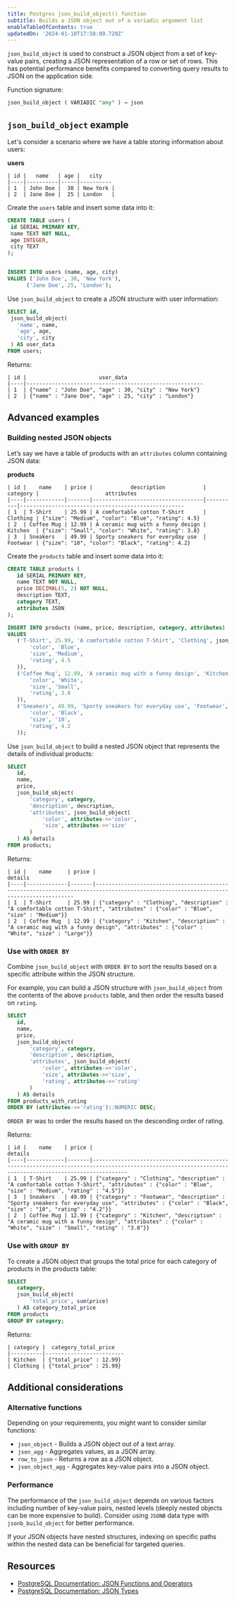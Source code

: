 ```yaml
---
title: Postgres json_build_object() function
subtitle: Builds a JSON object out of a variadic argument list
enableTableOfContents: true
updatedOn: '2024-01-10T17:58:09.720Z'
---
```



`json_build_object` is used to construct a JSON object from a set of key-value pairs, creating a JSON representation of a row or set of rows. This has potential performance benefits compared to converting query results to JSON on the application side.

Function signature:


```sql
json_build_object ( VARIADIC "any" ) → json
```


## `json_build_object` example


Let's consider a scenario where we have a table storing information about users:


**users**

```text
| id |   name   | age |   city  
|----|----------|-----|----------
| 1  | John Doe |  30 | New York |
| 2  | Jane Doe |  25 | London   |
```

Create the `users` table and insert some data into it:

```sql
CREATE TABLE users (
 id SERIAL PRIMARY KEY,
 name TEXT NOT NULL,
 age INTEGER,
 city TEXT
);


INSERT INTO users (name, age, city)
VALUES ('John Doe', 30, 'New York'),
      ('Jane Doe', 25, 'London');
```

Use `json_build_object` to create a JSON structure with user information:


```sql
SELECT id,
 json_build_object(
   'name', name,
   'age', age,
   'city', city
 ) AS user_data
FROM users;
```


Returns:

```text
| id |                       user_data                       
|----|--------------------------------------------------------
| 1  | {"name" : "John Doe", "age" : 30, "city" : "New York"}
| 2  | {"name" : "Jane Doe", "age" : 25, "city" : "London"}
```


## Advanced examples


### Building nested JSON objects

Let’s say we have a table of products with an `attributes` column containing JSON data:


**products**

```text
| id |    name    | price |            description            | category |                     attributes                    
|----|------------|-------|-----------------------------------|----------|----------------------------------------------------
| 1  | T-Shirt    | 25.99 | A comfortable cotton T-Shirt      | Clothing | {"size": "Medium", "color": "Blue", "rating": 4.5}
| 2  | Coffee Mug | 12.99 | A ceramic mug with a funny design | Kitchen  | {"size": "Small", "color": "White", "rating": 3.8}
| 3  | Sneakers   | 49.99 | Sporty sneakers for everyday use  | Footwear | {"size": "10", "color": "Black", "rating": 4.2}
```

Create the `products` table and insert some data into it:

```sql
CREATE TABLE products (
   id SERIAL PRIMARY KEY,
   name TEXT NOT NULL,
   price DECIMAL(5, 2) NOT NULL,
   description TEXT,
   category TEXT,
   attributes JSON
);

INSERT INTO products (name, price, description, category, attributes)
VALUES
   ('T-Shirt', 25.99, 'A comfortable cotton T-Shirt', 'Clothing', json_build_object(
       'color', 'Blue',
       'size', 'Medium',
       'rating', 4.5
   )),
   ('Coffee Mug', 12.99, 'A ceramic mug with a funny design', 'Kitchen', json_build_object(
       'color', 'White',
       'size', 'Small',
       'rating', 3.8
   )),
   ('Sneakers', 49.99, 'Sporty sneakers for everyday use', 'Footwear', json_build_object(
       'color', 'Black',
       'size', '10',
       'rating', 4.2
   ));
```


Use `json_build_object` to build a nested JSON object that represents the details of individual products:


```sql
SELECT
   id,
   name,
   price,
   json_build_object(
       'category', category,
       'description', description,
       'attributes', json_build_object(
           'color', attributes->>'color',
           'size', attributes->>'size'
       )
   ) AS details
FROM products;
```


Returns:

```text
| id |    name     | price |                                                               details                                                              
|----|-------------|-------|-------------------------------------------------------------------------------------------------------------------------------------
| 1  | T-Shirt     | 25.99 | {"category" : "Clothing", "description" : "A comfortable cotton T-Shirt", "attributes" : {"color" : "Blue", "size" : "Medium"}}
| 2  | Coffee Mug  | 12.99 | {"category" : "Kitchen", "description" : "A ceramic mug with a funny design", "attributes" : {"color" : "White", "size" : "Large"}}
```

### Use with `ORDER BY`


Combine `json_build_object` with `ORDER BY` to sort the results based on a specific attribute within the JSON structure.


For example, you can build a JSON structure with `json_build_object` from the contents of the above `products` table, and then order the results based on `rating`.

```sql
SELECT
   id,
   name,
   price,
   json_build_object(
       'category', category,
       'description', description,
       'attributes', json_build_object(
           'color', attributes->>'color',
           'size', attributes->>'size',
           'rating', attributes->>'rating'
       )
   ) AS details
FROM products_with_rating
ORDER BY (attributes->>'rating')::NUMERIC DESC;
```


`ORDER BY` was to order the results based on the descending order of rating.


Returns:

```text
| id |    name    | price |                                                                        details                                                                       
|----|------------|-------|-------------------------------------------------------------------------------------------------------------------------------------------------------
| 1  | T-Shirt    | 25.99 | {"category" : "Clothing", "description" : "A comfortable cotton T-Shirt", "attributes" : {"color" : "Blue", "size" : "Medium", "rating" : "4.5"}}
| 3  | Sneakers   | 49.99 | {"category" : "Footwear", "description" : "Sporty sneakers for everyday use", "attributes" : {"color" : "Black", "size" : "10", "rating" : "4.2"}}
| 2  | Coffee Mug | 12.99 | {"category" : "Kitchen", "description" : "A ceramic mug with a funny design", "attributes" : {"color" : "White", "size" : "Small", "rating" : "3.8"}}
```

### Use with `GROUP BY`


To create a JSON object that groups the total price for each category of products in the products table:


```sql
SELECT
   category,
   json_build_object(
       'total_price', sum(price)
   ) AS category_total_price
FROM products
GROUP BY category;
```


Returns:

```text
| category |  category_total_price  
|----------|-------------------------
| Kitchen  | {"total_price" : 12.99}
| Clothing | {"total_price" : 25.99}
```


## Additional considerations


### Alternative functions


Depending on your requirements, you might want to consider similar functions:


- `json_object` - Builds a JSON object out of a text array.
- `json_agg` - Aggregates values, as a JSON array.
- `row_to_json` - Returns a row as a JSON object.
- `json_object_agg` - Aggregates key-value pairs into a JSON object.


### Performance


The performance of the `json_build_object` depends on various factors including number of key-value pairs, nested levels (deeply nested objects can be more expensive to build). Consider using `JSONB` data type with `jsonb_build_object` for better performance.


If your JSON objects have nested structures, indexing on specific paths within the nested data can be beneficial for targeted queries.


## Resources

- [PostgreSQL Documentation: JSON Functions and Operators](https://www.postgresql.org/docs/current/functions-json.html)
- [PostgreSQL Documentation: JSON Types](https://www.postgresql.org/docs/current/datatype-json.html)
